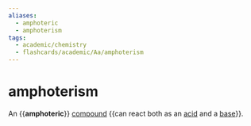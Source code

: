 ```yaml
---
aliases:
  - amphoteric
  - amphoterism
tags:
  - academic/chemistry
  - flashcards/academic/Aa/amphoterism
---
```


# amphoterism

An {{__amphoteric__}} [compound](chemical%20compound.md) {{can react both as an [acid](acid.md) and a [base](base%20(chemistry).md)}}. <!--SR:!2023-10-20,141,290!2023-06-02,37,270-->
